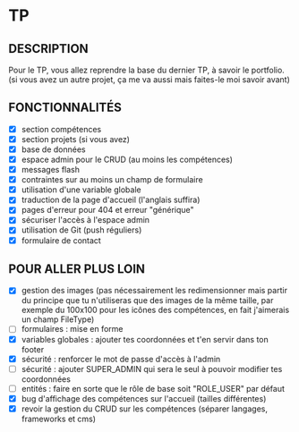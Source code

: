 # TP

## DESCRIPTION

Pour le TP, vous allez reprendre la base du dernier TP, à savoir le portfolio. (si vous avez un autre projet, ça me va aussi mais faites-le moi savoir avant)

## FONCTIONNALITÉS

- [x] section compétences
- [x] section projets (si vous avez)
- [x] base de données
- [x] espace admin pour le CRUD (au moins les compétences)
- [x] messages flash
- [x] contraintes sur au moins un champ de formulaire
- [x] utilisation d'une variable globale
- [x] traduction de la page d'accueil (l'anglais suffira)
- [x] pages d'erreur pour 404 et erreur "générique"
- [x] sécuriser l'accès à l'espace admin
- [x] utilisation de Git (push réguliers)
- [x] formulaire de contact

## POUR ALLER PLUS LOIN

- [x] gestion des images (pas nécessairement les redimensionner mais partir du principe que tu n'utiliseras que des images de la même taille, par exemple du 100x100 pour les icônes des compétences, en fait j'aimerais un champ FileType)
- [ ] formulaires : mise en forme
- [x] variables globales : ajouter tes coordonnées et t'en servir dans ton footer
- [x] sécurité : renforcer le mot de passe d'accès à l'admin
- [ ] sécurité : ajouter SUPER_ADMIN qui sera le seul à pouvoir modifier tes coordonnées
- [ ] entités : faire en sorte que le rôle de base soit "ROLE_USER" par défaut
- [x] bug d'affichage des compétences sur l'accueil (tailles différentes)
- [x] revoir la gestion du CRUD sur les compétences (séparer langages, frameworks et cms)